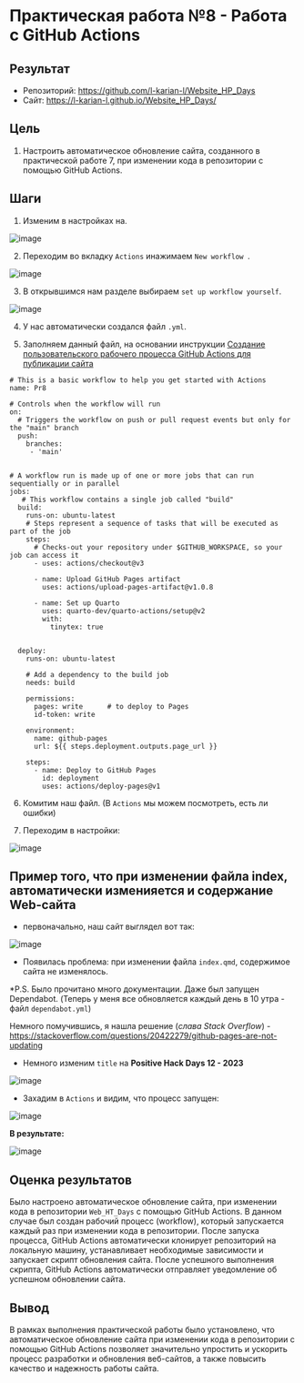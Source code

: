 # Практическая работа №8 - Работа с GitHub Actions

## Результат 

- Репозиторий: https://github.com/l-karian-l/Website_HP_Days
- Сайт: https://l-karian-l.github.io/Website_HP_Days/

## Цель

1. Настроить автоматическое обновление сайта, созданного в практической работе 7, при изменении кода в репозитории с помощью GitHub Actions.

## Шаги

1. Изменим в настройках на.

![image](https://github.com/l-karian-l/Karyakina_ThreatHunting/assets/72932728/05d2c321-c966-4867-8b3e-4138de881eae)

2. Переходим во вкладку `Actions` инажимаем `New workflow `.

![image](https://github.com/l-karian-l/Karyakina_ThreatHunting/assets/72932728/17923ac8-b761-4fb0-91cd-f687442cedb0)

3. В открывшимся нам разделе выбираем `set up workflow yourself`.

![image](https://github.com/l-karian-l/Karyakina_ThreatHunting/assets/72932728/f9a0b23d-ff23-45e4-8a7d-e62691df05b7)

4. У нас автоматически создался файл `.yml`.

5. Заполняем данный файл, на основании инструкции [Создание пользовательского рабочего процесса GitHub Actions для публикации сайта](https://docs.github.com/ru/pages/getting-started-with-github-pages/configuring-a-publishing-source-for-your-github-pages-site#%D1%81%D0%BE%D0%B7%D0%B4%D0%B0%D0%BD%D0%B8%D0%B5-%D0%BF%D0%BE%D0%BB%D1%8C%D0%B7%D0%BE%D0%B2%D0%B0%D1%82%D0%B5%D0%BB%D1%8C%D1%81%D0%BA%D0%BE%D0%B3%D0%BE-%D1%80%D0%B0%D0%B1%D0%BE%D1%87%D0%B5%D0%B3%D0%BE-%D0%BF%D1%80%D0%BE%D1%86%D0%B5%D1%81%D1%81%D0%B0-github-actions-%D0%B4%D0%BB%D1%8F-%D0%BF%D1%83%D0%B1%D0%BB%D0%B8%D0%BA%D0%B0%D1%86%D0%B8%D0%B8-%D1%81%D0%B0%D0%B9%D1%82%D0%B0)

```
# This is a basic workflow to help you get started with Actions
name: Pr8

# Controls when the workflow will run
on:
  # Triggers the workflow on push or pull request events but only for the "main" branch
  push:
    branches: 
     - 'main'


# A workflow run is made up of one or more jobs that can run sequentially or in parallel
jobs:
   # This workflow contains a single job called "build"
  build:
    runs-on: ubuntu-latest
    # Steps represent a sequence of tasks that will be executed as part of the job
    steps:
      # Checks-out your repository under $GITHUB_WORKSPACE, so your job can access it
      - uses: actions/checkout@v3

      - name: Upload GitHub Pages artifact
        uses: actions/upload-pages-artifact@v1.0.8
        
      - name: Set up Quarto
        uses: quarto-dev/quarto-actions/setup@v2
        with:
          tinytex: true
          
 
  deploy:
    runs-on: ubuntu-latest

    # Add a dependency to the build job
    needs: build
    
    permissions:
      pages: write      # to deploy to Pages
      id-token: write 
   
    environment:
      name: github-pages
      url: ${{ steps.deployment.outputs.page_url }}
    
    steps:
      - name: Deploy to GitHub Pages
        id: deployment
        uses: actions/deploy-pages@v1

```

6. Комитим наш файл. (В `Actions` мы можем посмотреть, есть ли ошибки)

7. Переходим в настройки:

![image](https://github.com/l-karian-l/Karyakina_ThreatHunting/assets/72932728/b2dfad51-b7f5-4c22-aa3b-dc104857b862)

## Пример того, что при изменении файла index, автоматически изменияется и содержание Web-сайта

- первоначально, наш сайт выглядел вот так:

![image](https://github.com/l-karian-l/Karyakina_ThreatHunting/assets/72932728/5f408f01-c929-45da-898b-06c79134e174)

- Появилась проблема: при изменении файла `index.qmd`, содержимое сайта не изменялось. 

*P.S. Было прочитано много документации. Даже был запущен Dependabot. (Теперь у меня все обновляется каждый день в 10 утра - файл `dependabot.yml`)

Немного помучившись, я нашла решение (*слава Stack Overflow*) - https://stackoverflow.com/questions/20422279/github-pages-are-not-updating

- Немного изменим `title` на **Positive Hack Days 12 - 2023**

![image](https://github.com/l-karian-l/Karyakina_ThreatHunting/assets/72932728/746090e2-b060-4e42-9463-9b6e93110f2e)

- Захадим в `Actions` и видим, что процесс запущен:

![image](https://github.com/l-karian-l/Karyakina_ThreatHunting/assets/72932728/214efd69-c39a-43e8-9251-ad71181f2b6a)

**В результате:**

![image](https://github.com/l-karian-l/Karyakina_ThreatHunting/assets/72932728/1444724b-1768-4cd8-9821-9342f2260691)

## Оценка результатов
Было настроено автоматическое обновление сайта, при изменении кода в репозитории `Web_HT_Days` с помощью GitHub Actions. В данном случае был создан рабочий процесс (workflow), который запускается каждый раз при изменении кода в репозитории. После запуска процесса, GitHub Actions автоматически клонирует репозиторий на локальную машину, устанавливает необходимые зависимости и запускает скрипт обновления сайта. После успешного выполнения скрипта, GitHub Actions автоматически отправляет уведомление об успешном обновлении сайта.

## Вывод
В рамках выполнения практической работы было установлено, что автоматическое обновление сайта при изменении кода в репозитории с помощью GitHub Actions позволяет значительно упростить и ускорить процесс разработки и обновления веб-сайтов, а также повысить качество и надежность работы сайта.



